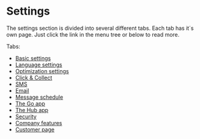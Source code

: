 # Settings

The settings section is divided into several different tabs. Each tab has it´s own page. Just click the link in the menu tree or below to read more.

Tabs:
* [Basic settings](settings_basic.md)
* [Language settings](settings_language.md)
* [Optimization settings](settings_optimization.md)
* [Click & Collect](settings_click_and_collect.md)
* [SMS](settings_sms.md)
* [Email](settings_email.md)
* [Message schedule](settings_message_schedule.md)
* [The Go app](settings_go_app.md)
* [The Hub app](settings_hub_app.md)
* [Security](settings_security.md)
* [Company features](settings_company_features.md)
* [Customer page](settings_customer_page.md)
